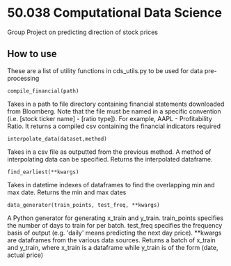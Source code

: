 # 50.038 Computational Data Science

Group Project on predicting direction of stock prices

## How to use

These are a list of utility functions in cds_utils.py to be used for data pre-processing

```
compile_financial(path)
```

Takes in a path to file directory containing financial statements downloaded from Bloomberg. Note that the file must be named in a specific convention (i.e. [stock ticker name] - [ratio type]). For example, AAPL - Profitability Ratio. It returns a compiled csv containing the financial indicators required 

```
interpolate_data(dataset,method)
```

Takes in a csv file as outputted from the previous method. A method of interpolating data can be specified. Returns the interpolated dataframe. 

```
find_earliest(**kwargs)
```

Takes in datetime indexes of dataframes to find the overlapping min and max date. Returns the min and max dates

```
data_generator(train_points, test_freq, **kwargs)
```

A Python generator for generating x_train and y_train. train_points specifies the number of days to train for per batch. test_freq specifies the frequency basis of output (e.g. 'daily' means predicting the next day price). **kwargs are dataframes from the various data sources. Returns a batch of x_train and y_train, where x_train is a dataframe while y_train is of the form (date, actual price)